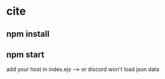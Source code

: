 # cite
npm install
--
npm start
--

add your host in index.ejs --> <link href> or discord won't load json data
 
